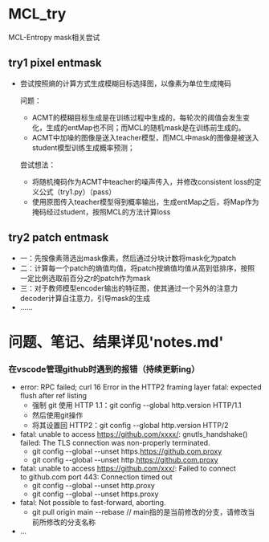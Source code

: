 # MCL_try
MCL-Entropy mask相关尝试

## try1 pixel entmask
- 尝试按照熵的计算方式生成模糊目标选择图，以像素为单位生成掩码

  问题：

  - ACMT的模糊目标生成是在训练过程中生成的，每轮次的阈值会发生变化，生成的entMap也不同；而MCL的随机mask是在训练前生成的。
  - ACMT中加噪的图像是送入teacher模型，而MCL中mask的图像是被送入student模型训练生成概率预测；

  尝试想法：

  - 将随机掩码作为ACMT中teacher的噪声传入，并修改consistent loss的定义公式（try1.py）（pass）
  - 使用原图传入teacher模型得到概率输出，生成entMap之后，将Map作为掩码经过student，按照MCL的方法计算loss

## try2 patch entmask
- 一：先按像素筛选出mask像素，然后通过分块计数将mask化为patch
- 二：计算每一个patch的熵值均值，将patch按熵值均值从高到低排序，按照一定比例选取前百分之r的patch作为mask
- 三：对于教师模型encoder输出的特征图，使其通过一个另外的注意力decoder计算自注意力，引导mask的生成
- ......

# 问题、笔记、结果详见'notes.md'



### 在vscode管理github时遇到的报错（持续更新ing）
- error: RPC failed; curl 16 Error in the HTTP2 framing layer fatal: expected flush after ref listing
  - 强制 git 使用 HTTP 1.1：git config --global http.version HTTP/1.1
  - 然后使用git操作
  - 将其设置回 HTTP2：git config --global http.version HTTP/2
- fatal: unable to access https://github.com/xxxx/: gnutls_handshake() failed: The TLS connection was non-properly terminated.
  - git config --global  --unset https.https://github.com.proxy
  - git config --global  --unset http.https://github.com.proxy
- fatal: unable to access https://github.com/xxx/: Failed to connect to github.com port 443: Connection timed out
  - git config --global --unset http.proxy
  - git config --global --unset https.proxy
- fatal: Not possible to fast-forward, aborting.
  - git pull origin main --rebase // main指的是当前修改的分支，请修改当前所修改的分支名称
- ...
